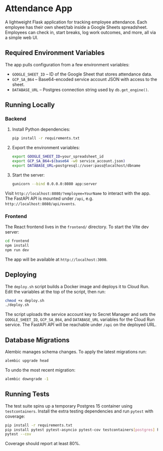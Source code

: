 # Attendance App

A lightweight Flask application for tracking employee attendance. Each employee
has their own sheet/tab inside a Google Sheets spreadsheet. Employees can check
in, start breaks, log work outcomes, and more, all via a simple web UI.

## Required Environment Variables

The app pulls configuration from a few environment variables:

- `GOOGLE_SHEET_ID` – ID of the Google Sheet that stores attendance data.
- `GCP_SA_B64` – Base64-encoded service account JSON with access to the sheet.
- `DATABASE_URL` – Postgres connection string used by `db.get_engine()`.

## Running Locally

### Backend

1. Install Python dependencies:

   ```bash
   pip install -r requirements.txt
   ```

2. Export the environment variables:

   ```bash
   export GOOGLE_SHEET_ID=your_spreadsheet_id
   export GCP_SA_B64=$(base64 -w0 service_account.json)
   export DATABASE_URL=postgresql://user:pass@localhost/dbname
   ```

3. Start the server:

   ```bash
   gunicorn --bind 0.0.0.0:8080 app:server
   ```

Visit `http://localhost:8080/?employee=YourName` to interact with the app.
The FastAPI API is mounted under `/api`, e.g. `http://localhost:8080/api/events`.

### Frontend

The React frontend lives in the `frontend/` directory. To start the Vite dev
server:

```bash
cd frontend
npm install
npm run dev
```

The app will be available at `http://localhost:3000`.

## Deploying

The `deploy.sh` script builds a Docker image and deploys it to Cloud Run. Edit the
variables at the top of the script, then run:

```bash
chmod +x deploy.sh
./deploy.sh
```

The script uploads the service account key to Secret Manager and sets the
`GOOGLE_SHEET_ID`, `GCP_SA_B64`, and `DATABASE_URL` variables for the Cloud Run
service.
The FastAPI API will be reachable under `/api` on the deployed URL.

## Database Migrations

Alembic manages schema changes. To apply the latest migrations run:

```bash
alembic upgrade head
```

To undo the most recent migration:

```bash
alembic downgrade -1
```

## Running Tests

The test suite spins up a temporary Postgres 15 container using `testcontainers`.
Install the extra testing dependencies and run `pytest` with coverage:

```bash
pip install -r requirements.txt
pip install pytest pytest-asyncio pytest-cov testcontainers[postgres] httpx
pytest --cov
```

Coverage should report at least 80%.

